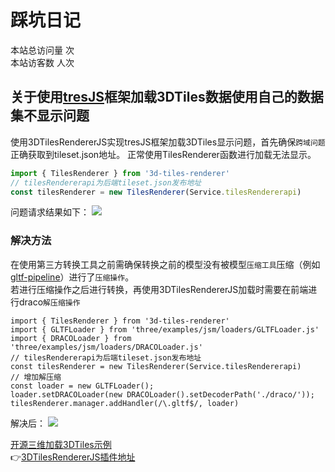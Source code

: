 <!-- ---
layoutClass: m-nav-layout
outline: [2, 3, 4]
--- -->
<!-- <style src="../list/index.scss"></style> -->

# 踩坑日记
本站总访问量 <span id="busuanzi_value_site_pv" /> 次<br>
本站访客数 <span id="busuanzi_value_site_uv" /> 人次
## 关于使用[tresJS](https://docs.tresjs.org/zh/)框架加载3DTiles数据使用自己的数据集不显示问题

使用3DTilesRendererJS实现tresJS框架加载3DTiles显示问题，首先确保`跨域问题`正确获取到tileset.json地址。
正常使用TilesRenderer函数进行加载无法显示。



```js
import { TilesRenderer } from '3d-tiles-renderer'
// tilesRendererapi为后端tileset.json发布地址
const tilesRenderer = new TilesRenderer(Service.tilesRendererapi) 
```
问题请求结果如下：
![](https://foruda.gitee.com/images/1732423557305942434/1dd96c21_14640185.png)

### 解决方法
在使用第三方转换工具之前需确保转换之前的模型没有被模型`压缩工具`压缩（例如[gltf-pipeline](https://github.com/CesiumGS/gltf-pipeline)）进行了`压缩操作`。<br>
若进行压缩操作之后进行转换，再使用3DTilesRendererJS加载时需要在前端进行draco`解压缩操作`
```js{2,3,4,6,7,8,9}
import { TilesRenderer } from '3d-tiles-renderer'
import { GLTFLoader } from 'three/examples/jsm/loaders/GLTFLoader.js'
import { DRACOLoader } from 'three/examples/jsm/loaders/DRACOLoader.js'
// tilesRendererapi为后端tileset.json发布地址
const tilesRenderer = new TilesRenderer(Service.tilesRendererapi)
// 增加解压缩
const loader = new GLTFLoader();
loader.setDRACOLoader(new DRACOLoader().setDecoderPath('./draco/'));
tilesRenderer.manager.addHandler(/\.gltf$/, loader)

```
解决后：
![](https://foruda.gitee.com/images/1732423447413965793/77aaa843_14640185.png)

[开源三维加载3DTiles示例](https://threehub.cn/#/codeMirror?navigation=ThreeJS&classify=expand&id=loadTiles)<br>
👉[3DTilesRendererJS插件地址](https://github.com/NASA-AMMOS/3DTilesRendererJS)



